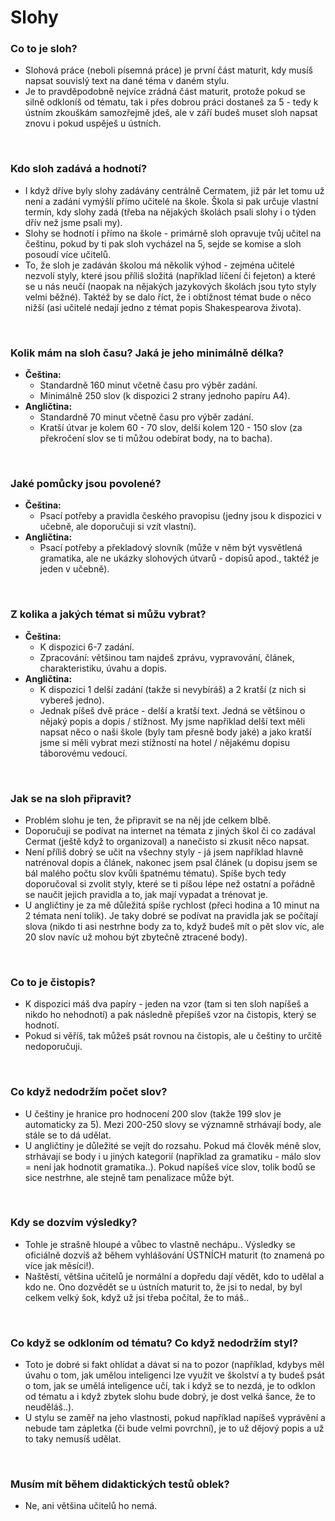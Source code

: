 # Slohy

### Co to je sloh?
- Slohová práce (neboli písemná práce) je první část maturit, kdy musíš napsat souvislý text na dané téma v daném stylu.
- Je to pravděpodobně nejvíce zrádná část maturit, protože pokud se silně odkloníš od tématu, tak i přes dobrou práci dostaneš za 5 - tedy k ústním zkouškám samozřejmě jdeš, ale v září budeš muset sloh napsat znovu i pokud uspěješ u ústních.

<br>

### Kdo sloh zadává a hodnotí?
- I když dříve byly slohy zadávány centrálně Cermatem, již pár let tomu už není a zadání vymýšlí přímo učitelé na škole. Škola si pak určuje vlastní termín, kdy slohy zadá (třeba na nějakých školách psali slohy i o týden dřív než jsme psali my).
- Slohy se hodnotí i přímo na škole - primárně sloh opravuje tvůj učitel na češtinu, pokud by ti pak sloh vycházel na 5, sejde se komise a sloh posoudí více učitelů.
- To, že sloh je zadáván školou má několik výhod - zejména učitelé nezvolí styly, které jsou příliš složitá (například líčení či fejeton) a které se u nás neučí (naopak na nějakých jazykových školách jsou tyto styly velmi běžné). Taktéž by se dalo říct, že i obtížnost témat bude o něco nižší (asi učitelé nedají jedno z témat popis Shakespearova života).

<br>

### Kolik mám na sloh času? Jaká je jeho minimálně délka?
- **Čeština:**
    - Standardně 160 minut včetně času pro výběr zadání.
    - Minimálně 250 slov (k dispozici 2 strany jednoho papíru A4).
- **Angličtina:**
    - Standardně 70 minut včetně času pro výběr zadání.
    - Kratší útvar je kolem 60 - 70 slov, delší kolem 120 - 150 slov (za překročení slov se ti můžou odebírat body, na to bacha).

<br>

### Jaké pomůcky jsou povolené?
- **Čeština:**
    - Psací potřeby a pravidla českého pravopisu (jedny jsou k dispozici v učebně, ale doporučuji si vzít vlastní).
- **Angličtina:**
    - Psací potřeby a překladový slovník (může v něm být vysvětlená gramatika, ale ne ukázky slohových útvarů - dopisů apod., taktéž je jeden v učebně).

<br>

### Z kolika a jakých témat si můžu vybrat?
- **Čeština:**
    - K dispozici 6-7 zadání.
    - Zpracování: většinou tam najdeš zprávu, vypravování, článek, charakteristiku, úvahu a dopis.
- **Angličtina:**
    - K dispozici 1 delší zadání (takže si nevybíráš) a 2 kratší (z nich si vybereš jedno).
    - Jednak píšeš dvě práce - delší a kratší text. Jedná se většinou o nějaký popis a dopis / stížnost. My jsme například delší text měli napsat něco o naši škole (byly tam přesně body jaké) a jako kratší jsme si měli vybrat mezi stížností na hotel / nějakému dopisu táborovému vedoucí.


<br>

### Jak se na sloh připravit?
- Problém slohu je ten, že připravit se na něj jde celkem blbě.
- Doporučuji se podívat na internet na témata z jiných škol či co zadával Cermat (ještě když to organizoval) a nanečisto si zkusit něco napsat.
- Není příliš dobrý se učit na všechny styly - já jsem například hlavně natrénoval dopis a článek, nakonec jsem psal článek (u dopisu jsem se bál malého počtu slov kvůli špatnému tématu). Spíše bych tedy doporučoval si zvolit styly, které se ti píšou lépe než ostatní a pořádně se naučit jejich pravidla a to, jak mají vypadat a trénovat je.
- U angličtiny je za mě důležitá spíše rychlost (přeci hodina a 10 minut na 2 témata není tolik). Je taky dobré se podívat na pravidla jak se počítají slova (nikdo ti asi nestrhne body za to, když budeš mít o pět slov víc, ale 20 slov navíc už mohou být zbytečně ztracené body).

<br>

### Co to je čistopis?
- K dispozici máš dva papíry - jeden na vzor (tam si ten sloh napíšeš a nikdo ho nehodnotí) a pak následně přepíšeš vzor na čistopis, který se hodnotí.
- Pokud si věříš, tak můžeš psát rovnou na čistopis, ale u češtiny to určitě nedoporučuji.


<br>

### Co když nedodržím počet slov?
- U češtiny je hranice pro hodnocení 200 slov (takže 199 slov je automaticky za 5). Mezi 200-250 slovy se významně strhávají body, ale stále se to dá udělat.
- U angličtiny je důležité se vejít do rozsahu. Pokud má člověk méně slov, strhávají se body i u jiných kategorií (například za gramatiku - málo slov = není jak hodnotit gramatika..). Pokud napíšeš více slov, tolik bodů se sice nestrhne, ale stejně tam penalizace může být.

<br>

### Kdy se dozvím výsledky?
- Tohle je strašně hloupé a vůbec to vlastně nechápu.. Výsledky se oficiálně dozvíš až během vyhlášování ÚSTNÍCH maturit (to znamená po více jak měsíci!).
- Naštěstí, většina učitelů je normální a dopředu dají vědět, kdo to udělal a kdo ne. Ono dozvědět se u ústních maturit to, že jsi to nedal, by byl celkem velký šok, když už jsi třeba počítal, že to máš.. 

<br>

### Co když se odkloním od tématu? Co když nedodržím styl?
- Toto je dobré si fakt ohlídat a dávat si na to pozor (například, kdybys měl úvahu o tom, jak umělou inteligenci lze využít ve školství a ty budeš psát o tom, jak se umělá inteligence učí, tak i když se to nezdá, je to odklon od tématu a i když zbytek slohu bude dobrý, je dost velká šance, že to neuděláš..).
- U stylu se zaměř na jeho vlastnosti, pokud například napíšeš vyprávění a nebude tam zápletka (či bude velmi povrchní), je to už dějový popis a už to taky nemusíš udělat.

<br>

### Musím mít během didaktických testů oblek?
- Ne, ani většina učitelů ho nemá.
